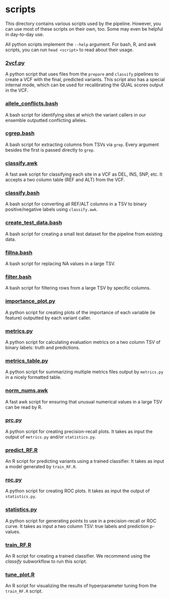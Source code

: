 # scripts
This directory contains various scripts used by the pipeline.
However, you can use most of these scripts on their own, too. Some may even be helpful in day-to-day use.

All python scripts implement the `--help` argument. For bash, R, and awk scripts, you can run `head <script>` to read about their usage.

### [2vcf.py](2vcf.py)
A python script that uses files from the `prepare` and `classify` pipelines to create a VCF with the final, predicted variants. This script also has a special internal mode, which can be used for recalibrating the QUAL scores output in the VCF.

### [allele_conflicts.bash](allele_conflicts.bash)
A bash script for identifying sites at which the variant callers in our ensemble outputted conflicting alleles.

### [cgrep.bash](cgrep.bash)
A bash script for extracting columns from TSVs via `grep`. Every argument besides the first is passed directly to `grep`.

### [classify.awk](classify.awk)
A fast awk script for classifying each site in a VCF as DEL, INS, SNP, etc. It accepts a two column table (REF and ALT) from the VCF.

### [classify.bash](classify.bash)
A bash script for converting all REF/ALT columns in a TSV to binary positive/negative labels using `classify.awk`.

### [create_test_data.bash](create_test_data.bash)
A bash script for creating a small test dataset for the pipeline from existing data.

### [fillna.bash](fillna.bash)
A bash script for replacing NA values in a large TSV.

### [filter.bash](filter.bash)
A bash script for filtering rows from a large TSV by specific columns.

### [importance_plot.py](importance_plot.py)
A python script for creating plots of the importance of each variable (ie feature) outputted by each variant caller.

### [metrics.py](metrics.py)
A python script for calculating evaluation metrics on a two column TSV of binary labels: truth and predictions.

### [metrics_table.py](metrics_table.py)
A python script for summarizing multiple metrics files output by `metrics.py` in a nicely formatted table.

### [norm_nums.awk](norm_nums.awk)
A fast awk script for ensuring that unusual numerical values in a large TSV can be read by R.

### [prc.py](prc.py)
A python script for creating precision-recall plots. It takes as input the output of `metrics.py` and/or `statistics.py`.

### [predict_RF.R](predict_RF.R)
An R script for predicting variants using a trained classifier. It takes as input a model generated by `train_RF.R`.

### [roc.py](roc.py)
A python script for creating ROC plots. It takes as input the output of `statistics.py`.

### [statistics.py](statistics.py)
A python script for generating points to use in a precision-recall or ROC curve. It takes as input a two column TSV: true labels and prediction p-values.

### [train_RF.R](train_RF.R)
An R script for creating a trained classifier. We recommend using the _classify_ subworkflow to run this script.

### [tune_plot.R](tune_plot.R)
An R script for visualizing the results of hyperparameter tuning from the `train_RF.R` script.
